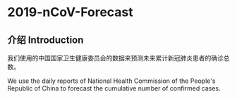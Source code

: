 # 2019-nCoV-Forecast

## 介绍 Introduction

我们使用的中国国家卫生健康委员会的数据来预测未来累计新冠肺炎患者的确诊总数。

We use the daily reports of National Health Commission of the People's Republic of China to forecast the cumulative number of confirmed cases.
 
